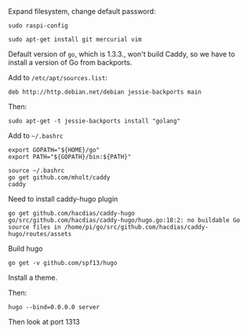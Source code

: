 Expand filesystem, change default password:

    sudo raspi-config

    sudo apt-get install git mercurial vim

Default version of `go`, which is 1.3.3., won't build Caddy, so we have to install a version of Go from backports.

Add to `/etc/apt/sources.list`:

    deb http://http.debian.net/debian jessie-backports main

Then:

    sudo apt-get -t jessie-backports install "golang"

Add to `~/.bashrc`

    export GOPATH="${HOME}/go"
    export PATH="${GOPATH}/bin:${PATH}"

    source ~/.bashrc
    go get github.com/mholt/caddy
    caddy

Need to install caddy-hugo plugin

    go get github.com/hacdias/caddy-hugo
    go/src/github.com/hacdias/caddy-hugo/hugo.go:18:2: no buildable Go source files in /home/pi/go/src/github.com/hacdias/caddy-hugo/routes/assets

Build hugo

    go get -v github.com/spf13/hugo

Install a theme.

Then:

    hugo --bind=0.0.0.0 server
    
Then look at port 1313
